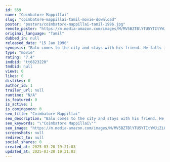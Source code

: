```yaml
---
id: 559
name: "Coimbatore Mappillai"
slug: "coimbatore-mappillai-tamil-movie-download"
poster: "posters/coimbatore-mappillai-tamil-1996.jpg"
remote_poster: "https://m.media-amazon.com/images/M/MV5BZTBlYTU5YTItYWJiZi00NzI2LWE2MDktNzQyOTgwYjM0ZThhXkEyXkFqcGc@._V1_SX300.jpg"
original_language: "Tamil"
dubbed_in: null
released_date: "15 Jan 1996"
synopsis: "Balu comes to the city and stays with his friend. He falls in love with Sumithra, his landlord. But her evil cousin Mahesh, who has an eye on her, creates a rift between them."
type: "movie"
rating: "7.4"
imdbid: "tt6823220"
tmdbid: null
views: 0
likes: 0
dislikes: 0
author_id: 1
trailer_url: null
runtime: "N/A"
is_featured: 0
is_active: 1
is_comingsoon: 0
seo_title: "Coimbatore Mappillai"
seo_description: "Balu comes to the city and stays with his friend. He falls in love with Sumithra, his landlord. But her evil cousin Mahesh, who has an eye on her, creates a rift between them."
seo_keywords: "\"Coimbatore Mappillai\""
seo_image: "https://m.media-amazon.com/images/M/MV5BZTBlYTU5YTItYWJiZi00NzI2LWE2MDktNzQyOTgwYjM0ZThhXkEyXkFqcGc@._V1_SX300.jpg"
screenshots: null
redirect_to: null
social_shares: 0
created_at: 2025-03-20 19:21:03
updated_at: 2025-03-20 19:21:03
---
```


